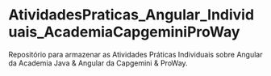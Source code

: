 # AtividadesPraticas_Angular_Individuais_AcademiaCapgeminiProWay
Repositório para armazenar as Atividades Práticas Individuais sobre Angular da Academia Java &amp; Angular da Capgemini &amp; ProWay.
